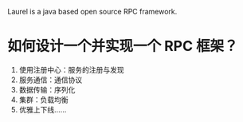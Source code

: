 Laurel is a java based open source RPC framework.


# 如何设计一个并实现一个 RPC 框架？

1. 使用注册中心：服务的注册与发现
2. 服务通信：通信协议
3. 数据传输：序列化
4. 集群：负载均衡
5. 优雅上下线……